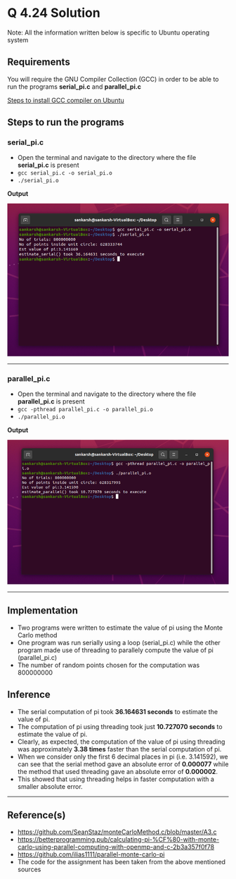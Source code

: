 
# Q 4.24 Solution

Note: All the information written below is specific to Ubuntu operating system


## Requirements

You will require the GNU Compiler Collection (GCC) in order to be able to run the programs **serial_pi.c** and **parallel_pi.c**

[Steps to install GCC compiler on Ubuntu](https://linuxize.com/post/how-to-install-gcc-compiler-on-ubuntu-18-04/#installing-gcc-on-ubuntu)



## Steps to run the programs

### serial_pi.c
 - Open the terminal and navigate to the directory where the file **serial_pi.c** is present
 - `gcc serial_pi.c -o serial_pi.o`
 - `./serial_pi.o`
 
  **Output**

 ![App Screenshot](https://github.com/sankronaldo/CS-252-OS-Assignment/blob/main/Q2-4.24/1.png)

---

### parallel_pi.c
 - Open the terminal and navigate to the directory where the file **parallel_pi.c** is present
 - `gcc -pthread parallel_pi.c -o parallel_pi.o`
 - `./parallel_pi.o`
 
  **Output**

 ![App Screenshot](https://github.com/sankronaldo/CS-252-OS-Assignment/blob/main/Q2-4.24/2.png)

---


## Implementation

- Two programs were written to estimate the value of pi using the Monte Carlo method
- One program was run serially using a loop (serial_pi.c) while the other program made use of threading to parallely compute the value of pi (parallel_pi.c) 
- The number of random points chosen for the computation was 800000000

## Inference

- The serial computation of pi took **36.164631 seconds** to estimate the value of pi.
- The computation of pi using threading took just **10.727070 seconds** to estimate the value of pi.
- Clearly, as expected, the computation of the value of pi using threading was approximately **3.38 times** faster than the serial computation of pi.
- When we consider only the first 6 decimal places in pi (i.e. 3.141592), we can see that the serial method gave an absolute error of **0.000077** while the method that used threading gave an absolute error of **0.000002**.
- This showed that using threading helps in faster computation with a smaller absolute error.

---

## Reference(s)
- https://github.com/SeanStaz/monteCarloMethod.c/blob/master/A3.c
- https://betterprogramming.pub/calculating-pi-%CF%80-with-monte-carlo-using-parallel-computing-with-openmp-and-c-2b3a357f0f78
- https://github.com/ilias1111/parallel-monte-carlo-pi
- The code for the assignment has been taken from the above mentioned sources
